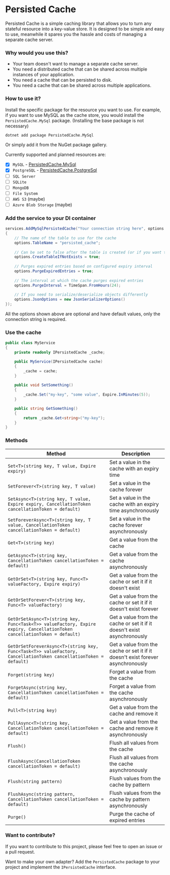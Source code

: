 # Persisted Cache

Persisted Cache is a simple caching library that allows you to turn any stateful resource into a key-value store. 
It is designed to be simple and easy to use, meanwhile it spares you the hassle and costs of managing a separate cache server.

### Why would you use this?

* Your team doesn't want to manage a separate cache server.
* You need a distributed cache that can be shared across multiple instances of your application.
* You need a cache that can be persisted to disk.
* You need a cache that can be shared across multiple applications.

### How to use it?

Install the specific package for the resource you want to use. For example, if you want to use MySQL as the cache store, you would install the `PersistedCache.MySql` package. (Installing the base package is not necessary)

```bash
dotnet add package PersistedCache.MySql
```
Or simply add it from the NuGet package gallery.


Currently supported and planned resources are:
* [x] `MySQL` - [PersistedCache.MySql](https://www.nuget.org/packages/PersistedCache.MySql)
* [x] `PostgreSQL` - [PersistedCache.PostgreSql](https://www.nuget.org/packages/PersistedCache.PostgreSql)
* [ ] `SQL Server`
* [ ] `SQLite`
* [ ] `MongoDB`
* [ ] `File System`
* [ ] `AWS S3` (maybe)
* [ ] `Azure Blob Storage` (maybe)

### Add the service to your DI container

```csharp
services.AddMySqlPersistedCache("Your connection string here", options =>
{
    // The name of the table to use for the cache
    options.TableName = "persisted_cache";
    
    // Can be set to false after the table is created (or if you want to manage the table yourself)
    options.CreateTableIfNotExists = true; 
    
    // Purges expired entries based on configured expiry interval
    options.PurgeExpiredEntries = true;
    
    // The interval at which the cache purges expired entries
    options.PurgeInterval = TimeSpan.FromHours(24);
    
    // If you need to serialize/deserialize objects differently
    options.JsonOptions = new JsonSerializerOptions()
});

```
All the options shown above are optional and have default values, only the connection string is required.

### Use the cache

```csharp
public class MyService
{
    private readonly IPersistedCache _cache;

    public MyService(IPersistedCache cache)
    {
        _cache = cache;
    }
    
    public void SetSomething()
    {
        _cache.Set("my-key", "some value", Expire.InMinutes(5));
    }

    public string GetSomething()
    {
        return _cache.Get<string>("my-key");
    }
}
```

### Methods

| Method                                                                                                                   | Description                                                                     |
|--------------------------------------------------------------------------------------------------------------------------|---------------------------------------------------------------------------------|
| `Set<T>(string key, T value, Expire expiry)`                                                                             | Set a value in the cache with an expiry time                                    |
| `SetForever<T>(string key, T value)`                                                                                     | Set a value in the cache forever                                                |
| `SetAsync<T>(string key, T value, Expire expiry, CancellationToken cancellationToken = default)`                         | Set a value in the cache with an expiry time asynchronously                     |
| `SetForeverAsync<T>(string key, T value, CancellationToken cancellationToken = default)`                                 | Set a value in the cache forever asynchronously                                 |
| `Get<T>(string key)`                                                                                                     | Get a value from the cache                                                      |
| `GetAsync<T>(string key, CancellationToken cancellationToken = default)`                                                 | Get a value from the cache asynchronously                                       |
| `GetOrSet<T>(string key, Func<T> valueFactory, Expire expiry)`                                                           | Get a value from the cache or set it if it doesn't exist                        |
| `GetOrSetForever<T>(string key, Func<T> valueFactory)`                                                                   | Get a value from the cache or set it if it doesn't exist forever                |
| `GetOrSetAsync<T>(string key, Func<Task<T>> valueFactory, Expire expiry, CancellationToken cancellationToken = default)` | Get a value from the cache or set it if it doesn't exist asynchronously         |
| `GetOrSetForeverAsync<T>(string key, Func<Task<T>> valueFactory, CancellationToken cancellationToken = default)`         | Get a value from the cache or set it if it doesn't exist forever asynchronously |
| `Forget(string key)`                                                                                                     | Forget a value from the cache                                                   |
| `ForgetAsync(string key, CancellationToken cancellationToken = default)`                                                 | Forget a value from the cache asynchronously                                    |
| `Pull<T>(string key)`                                                                                                    | Get a value from the cache and remove it                                        |
| `PullAsync<T>(string key, CancellationToken cancellationToken = default)`                                                | Get a value from the cache and remove it asynchronously                         |
| `Flush()`                                                                                                                | Flush all values from the cache                                                 |
| `FlushAsync(CancellationToken cancellationToken = default)`                                                              | Flush all values from the cache asynchronously                                  |
| `Flush(string pattern)`                                                                                                  | Flush values from the cache by pattern                                          |
| `FlushAsync(string pattern, CancellationToken cancellationToken = default)`                                              | Flush values from the cache by pattern asynchronously                           |
| `Purge()`                                                                                                                | Purge the cache of expired entries                                              |


### Want to contribute?

If you want to contribute to this project, please feel free to open an issue or a pull request.

Want to make your own adapter? Add the `PersistedCache` package to your project and implement the `IPersistedCache` interface.